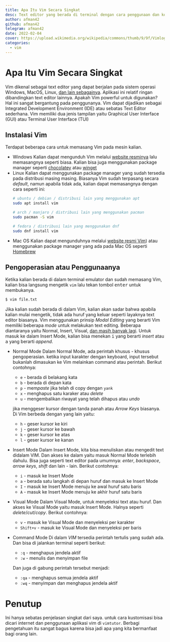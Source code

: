 ```yaml
---
title: Apa Itu Vim Secara Singkat
desc: Text editor yang berada di terminal dengan cara penggunaan dan konfigurasi yang cukup berbeda dari text editor lainnya
author: afman42
github: afman42
telegram: afman42
date: 2022-02-04
cover: https://upload.wikimedia.org/wikipedia/commons/thumb/9/9f/Vimlogo.svg/544px-Vimlogo.svg.png
categories:
  - vim
---
```


# Apa Itu Vim Secara Singkat

Vim dikenal sebagai text editor yang dapat berjalan pada sistem operasi Windows, MacOS, Linux, [dan lain sebagainya](<https://en.wikipedia.org/wiki/Vim_(text_editor)#Availability>). Aplikasi ini relatif ringan dibandingkan text editor lainnya. Apakah Vim powerful untuk digunakan? Hal ini sangat bergantung pada penggunanya. Vim dapat dijadikan sebagai Integrated Development Environment (IDE) atau sebatas Text Editor sederhana. Vim memiliki dua jenis tampilan yaitu Graphical User Interface (GUI) atau Terminal User Interface (TUI)

## Instalasi Vim

Terdapat beberapa cara untuk memasang Vim pada mesin kalian.

- Windows
  Kalian dapat mengunduh Vim melalui [website resminya](https://www.vim.org/download.php) lalu memasangnya seperti biasa. Kalian bisa juga menggunakan package manager seperti [chocolatey](https://community.chocolatey.org/packages/vim) atau [winget](https://winget.run/pkg/vim/vim)
- Linux
  Kalian dapat menggunakan package manager yang sudah tersedia pada distribusi masing masing. Biasanya Vim sudah terpasang secara _default_, namun apabila tidak ada, kalian dapat memasangnya dengan cara seperti ini:
  ```bash
  # ubuntu / debian / distribusi lain yang menggunakan apt
  sudo apt install vim

  # arch / manjaro / distribusi lain yang menggunakan pacman
  sudo pacman -S vim

  # fedora / distribusi lain yang menggunakan dnf
  sudo dnf install vim
  ```
- Mac OS
  Kalian dapat mengunduhnya melalui [website resmi Vim](https://www.vim.org/download.php)) atau menggunakan package manager yang ada pada Mac OS seperti [Homebrew](https://brew.sh/)

## Pengoperasian atau Penggunaanya

Ketika kalian berada di dalam terminal emulator dan sudah memasang Vim, kalian bisa langsung mengetik `vim` lalu tekan tombol <kbd>enter</kbd> untuk membukanya.

```bash
$ vim file.txt
```

Jika kalian sudah berada di dalam Vim, kalian akan sadar bahwa apabila kalian mulai mengetik, tidak ada huruf yang keluar seperti layaknya text editor biasanya. Vim menggunakan prinsip _Modal Editing_ yang berarti Vim memiliki beberapa _mode_ untuk melakukan text editing. Beberapa diantaranya yaitu Normal, Insert, Visual, [dan masih banyak lagi](http://vimdoc.sourceforge.net/htmldoc/intro.html#vim-modes-intro). Untuk masuk ke dalam Insert Mode, kalian bisa menekan <kbd>i</kbd> yang berarti _insert_ atau <kbd>a</kbd> yang berarti _append_.

- Normal Mode
  Dalam Normal Mode, ada perintah khusus - khusus pengoperasian. ketika input karakter dengan keyboard, input tersebut bukanlah dimasukan ke Vim melainkan command atau perintah. Berikut contohnya:

  - `e` - berada di belakang kata
  - `b` - berada di depan kata
  - `p` - mem*paste* jika telah di copy dengan `yank`
  - `x` - menghapus satu karaker atau _delete_
  - `u` - mengembalikan riwayat yang telah dihapus atau _undo_

  jika menggeser kursor dengan tanda panah atau _Arrow Keys_ biasanya. Di Vim berbeda dengan yang lain yaitu:

  - `h` - geser kursor ke kiri
  - `j` - geser kursor ke bawah
  - `k` - geser kursor ke atas
  - `l` - geser kursor ke kanan

- Insert Mode
  Dalam Insert Mode, kita bisa menuliskan atau mengedit text didalam VIM. Dan akses ke dalam yaitu masuk Normal Mode terlebih dahulu. Bisa juga seperti text editor pada umumnya: _enter_, _backspace_, _arrow keys_, _shift_ dan lain - lain. Berikut contohnya:

  - `i` - masuk ke Insert Mode
  - `a` - berada satu langkah di depan huruf dan masuk ke Insert Mode
  - `I` - masuk ke Insert Mode menuju ke awal huruf satu baris
  - `A` - masuk ke Insert Mode menuju ke akhir huruf satu baris

- Visual Mode
  Dalam Visual Mode, untuk menyeleksi text atau huruf. Dan akses ke Visual Mode yaitu masuk Insert Mode. Halnya seperti _delete_/_cut_/_copy_. Berikut contohnya:

  - `v` - masuk ke Visual Mode dan menyeleksi per karakter
  - `Shift+v` - masuk ke Visual Mode dan menyeleksi per baris

- Command Mode
  Di dalam _VIM_ tersedia perintah tertulis yang sudah ada. Dan bisa di jalankan terminal seperti berikut:

  - `:q` - menghapus jendela aktif
  - `:w` - menulis dan menyimpan file

  Dan juga di gabung perintah tersebut menjadi:

  - `:qa` - menghapus semua jendela aktif
  - `:wq` - menyimpan dan menghapus jendela aktif

# Penutup

Ini hanya sebatas penjelasan singkat dari saya. untuk cara kustomisasi bisa dicari internet dan penggunaan aplikasi vim di `vimtutor`. Berbagi pengetahuan itu sangat bagus karena bisa jadi apa yang kita bermanfaat bagi orang lain.
